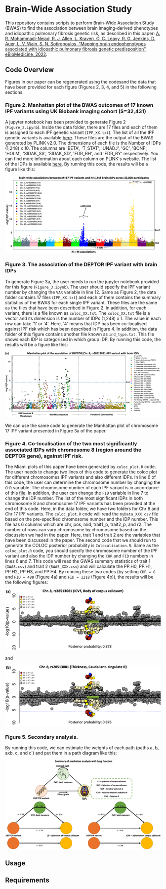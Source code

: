 # Brain-Wide Association Study

This repository contains scripts to perform Brain-Wide Association Study (BWAS) to find the association between brain imaging-derived phenotypes and idiopathic pulmonary fibrosis genetic risk, as described in this paper: [A. R. Mohammadi-Nejad, R. J. Allen, L. Kraven, O. C. Leavy, R. G. Jenkins, D. Auer, L. V. Wain, S. N. Sotiropoulos, “Mapping brain endophenotypes associated with idiopathic pulmonary fibrosis genetic predisposition”, eBioMedicine, 2022][paper-eBioMed-link].

## Code Overview

Figures in our paper can be regenerated using the codesand the data that have been provided for each figure (Figures 2, 3, 4, and 5) in the following sections.

### Figure 2. Manhattan plot of the BWAS outcomes of 17 known IPF variants using UK Biobank imaging cohort (S=32,431)
A jupyter notebook has been provided to generate Figure 2 (`Figure_2.ipynb`). Inside the data folder, there are 17 files and each of them is assigned to each IPF genetic variant (`IPF_XX.txt`). The list of all the IPF genetic variants is available [here][IPF-variant-list].
These files are the output of the BWAS generated by PLINK v2.0. The dimensions of each file is the Number of IDPs (1,248) x 10. The columns are 'BETA', 'T_STAT', 'UNADJ', 'GC', 'BONF', 'HOLM', 'SIDAK_SS', 'SIDAK_SD', 'FDR_BH', and 'FDR_BY' respectively. You can find more information about each column on PLINK's website. The list of the IDPs is available [here][IDP-list]. By running this code, the results will be a figure like this:

![Figure_2_orig](https://github.com/Alirezamnk/BWAS_IPF/blob/main/global/Figure_2.png)

### Figure 3. The association of the DEPTOR IPF variant with brain IDPs
To generate Figure 3a, the user needs to run the jupyter notebook provided for this figure (`Figure_3.ipynb`). The user should specify the IPF variant number by changing the `VAR` variable in line 12. Same as Figure 2, the data folder contains 17 files (`IPF_XX.txt`) and each of them contains the summary statistics of the BWAS for each single IPF variant. These files are the same as the files that have been described in Figure 2. In addition, for each variant, there is a file known as `coloc_XX.txt`. The `coloc_XX.txt` file is a vector and its dimension is the number of IDPs (1,248) x 1. The value in each row can take '1' or '4'. Here, '4' means that IDP has been co-localised against IPF risk which has been described in Figure 4. In addition, the data folder of this figure contains another file known as `ind_type.txt`. This file shows each IDP is categorised in which group IDP. By running this code, the results will be a figure like this:

![Figure_3_orig](https://github.com/Alirezamnk/BWAS_IPF/blob/main/global/Figure_3a.png)

We can use the same code to generate the Manhattan plot of chromosome 17 IPF variant presented in Figure 3a of the paper.

### Figure 4. Co-localisation of the two most significantly associated IDPs with chromosome 8 (region around the DEPTOR gene), against IPF risk.
The Miami plots of this paper have been generated by `coloc_plot.R` code. The user needs to change two lines of this code to generate the coloc plot for different chromosomes IPF variants and also different IDPs. In line 6 of this code, the user can determine the chromosome number by changing the `CHR` variable. The chromosome number of each IPF variant is in accordance of this [file][IPF-variant-list]. In addition, the user can change the `FID` variable in line 7 to change the IDP number. The list of the most significant IDPs in both chromosome 8 and chromosome 17 IPF variants has been provided at the end of this code. Here, in the data folder, we have two folders for Chr 8 and Chr 17 IPF variants. The `coloc_plot.R` code will read the `myData_XXX.csv` file based on the pre-specified chromosome number and the IDP number. This file has 6 columns which are chr, pos, rsid, trait1_p, trait2_p, and r2. The number of rows can vary chromosome by chromosome based on the discussion we had in the paper. Here, trait 1 and trait 2 are the variables that have been discussed in the paper.
The second code that we should run to generate the COLOC posterior probability is `Colocalisation.R`. Same as the `coloc_plot.R` code, you should specify the chromosome number of the IPF variant and also the IDP number by changing the `CHR` and `FID` numbers in lines 6 and 7. This code will read the GWAS summary statistics of trait 1 (`GWAS.csv`) and trait 2 (`BWAS_XXX.csv`) and will calculate the PP.H0, PP.H1, PP.H2, PP.H3, and PP.H4. By running these two codes (by setting `CHR = 8` and `FID = 488` (Figure 4a) and `FID = 1218` (Figure 4b)), the results will be the following figures:

![Figure_4a_orig](https://github.com/Alirezamnk/BWAS_IPF/blob/main/global/Figure_4a.png)

and 

![Figure_4b_orig](https://github.com/Alirezamnk/BWAS_IPF/blob/main/global/Figure_4b.png)

### Figure 5. Secondary analysis.

By running this code, we can estimate the weights of each path (paths a, b, axb, c, and c') and put them in a path diagram like this:

![Figure_5_orig](https://github.com/Alirezamnk/BWAS_IPF/blob/main/global/Figure_5.png)

## Usage

## Requirements

<!-- References -->

[paper-eBioMed-link]: https://www.sciencedirect.com/science/article/pii/S2352396422005382
[IPF-variant-list]: https://github.com/Alirezamnk/BWAS_IPF/blob/main/global/IPF_variants.png
[IDP-list]: https://www.sciencedirect.com/science/article/pii/S2352396422005382
